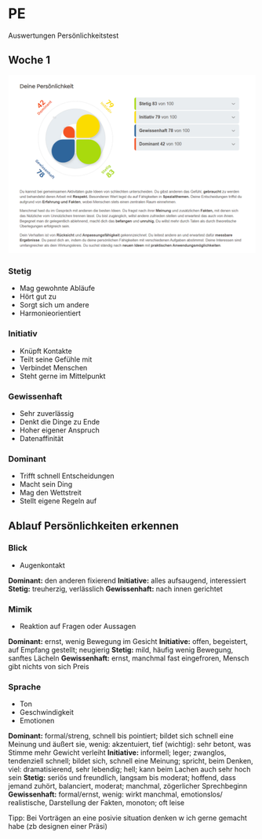 # PE

Auswertungen Persönlichkeitstest

## Woche 1
![Erste Auswerung](Woche1.png)

### Stetig
- Mag gewohnte Abläufe
- Hört gut zu
- Sorgt sich um andere
- Harmonieorientiert

### Initiativ

- Knüpft Kontakte
- Teilt seine Gefühle mit
- Verbindet Menschen
- Steht gerne im Mittelpunkt

### Gewissenhaft

- Sehr zuverlässig
- Denkt die Dinge zu Ende
- Hoher eigener Anspruch
- Datenaffinität

### Dominant

- Trifft schnell Entscheidungen
- Macht sein Ding
- Mag den Wettstreit
- Stellt eigene Regeln auf


## Ablauf Persönlichkeiten erkennen

### Blick
- Augenkontakt

**Dominant:** den anderen fixierend
**Initiative:** alles aufsaugend, interessiert 
**Stetig:** treuherzig, verlässlich
**Gewissenhaft:** nach innen gerichtet

### Mimik
- Reaktion auf Fragen oder Aussagen

**Dominant:** ernst, wenig Bewegung im Gesicht 
**Initiative:** offen, begeistert, auf Empfang gestellt; neugierig 
**Stetig:** mild, häufig wenig Bewegung, sanftes Lächeln 
**Gewissenhaft:** ernst, manchmal fast eingefroren, Mensch gibt nichts von sich Preis 

### Sprache
- Ton
- Geschwindigkeit
- Emotionen

**Dominant:** formal/streng, schnell bis pointiert; bildet sich schnell eine Meinung und äußert sie, wenig: akzentuiert, tief (wichtig): sehr betont, was Stimme mehr Gewicht verleiht 
**Initiative:** informell; leger; zwanglos, tendenziell schnell; bildet sich, schnell eine Meinung; spricht, beim Denken, viel: dramatisierend, sehr lebendig; hell; kann beim Lachen auch sehr hoch sein 
**Stetig:** seriös und freundlich, langsam bis moderat; hoffend, dass jemand zuhört, balanciert, moderat; manchmal, zögerlicher Sprechbeginn 
**Gewissenhaft:** formal/ernst, wenig: wirkt manchmal, emotionslos/ realistische, Darstellung der Fakten, monoton; oft leise

Tipp: Bei Vorträgen an eine posivie situation denken w ich gerne gemacht habe (zb designen einer Präsi)